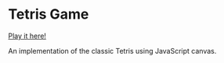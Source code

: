 # Tetris Game
[Play it here!](http://roma0615.github.io/tetris/)

An implementation of the classic Tetris using JavaScript canvas.
